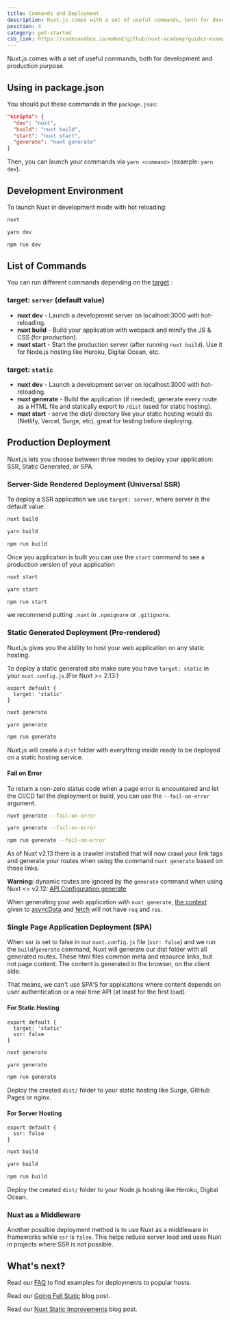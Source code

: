 ```yaml
---
title: Commands and Deployment
description: Nuxt.js comes with a set of useful commands, both for development and production purpose.
position: 4
category: get-started
csb_link: https://codesandbox.io/embed/github/nuxt-academy/guides-examples/tree/master/01_get_started/02_routing?fontsize=14&hidenavigation=1&theme=dark
---
```


Nuxt.js comes with a set of useful commands, both for development and production purpose.

## Using in package.json

You should put these commands in the `package.json`:

```json
"scripts": {
  "dev": "nuxt",
  "build": "nuxt build",
  "start": "nuxt start",
  "generate": "nuxt generate"
}
```

Then, you can launch your commands via `yarn <command>` (example: `yarn dev`).

## Development Environment

To launch Nuxt in development mode with hot reloading:

<code-group>
  <code-block label="npx" active>

```bash
nuxt
```

  </code-block>

  <code-block label="Yarn">

```bash
yarn dev
```

  </code-block>

  <code-block label="NPM">

```bash
npm run dev
```

  </code-block>
</code-group>

## List of Commands

You can run different commands depending on the [target](/guides/features/deployment-targets) :

### target: `server` (default value)

- **nuxt dev** - Launch a development server on localhost:3000 with hot-reloading.
- **nuxt build** - Build your application with webpack and minify the JS & CSS (for production).
- **nuxt start** - Start the production server (after running `nuxt build`). Use it for Node.js hosting like Heroku, Digital Ocean, etc.

### target: `static`

- **nuxt dev** - Launch a development server on localhost:3000 with hot-reloading.
- **nuxt generate** - Build the application (if needed), generate every route as a HTML file and statically export to `/dist` (used for static hosting).
- **nuxt start** - serve the dist/ directory like your static hosting would do (Netlify, Vercel, Surge, etc), great for testing before deploying.

## Production Deployment

Nuxt.js lets you choose between three modes to deploy your application: SSR, Static Generated, or SPA.

### Server-Side Rendered Deployment (Universal SSR)

To deploy a SSR application we use `target: server`, where server is the default value.

<code-group>
  <code-block label="npx" active>

```bash
nuxt build
```

  </code-block>
  <code-block label="Yarn">

```bash
yarn build
```

  </code-block>
  <code-block label="NPM">

```bash
npm run build
```

  </code-block>
</code-group>

Once you application is built you can use the `start` command to see a production version of your application

<code-group>
  <code-block label="npx" active>

```bash
nuxt start
```

  </code-block>
  <code-block label="Yarn">

```bash
yarn start
```

  </code-block>
  <code-block label="NPM">

```bash
npm run start
```

  </code-block>
</code-group>

<base-alert type="info">

we recommend putting `.nuxt` in `.npmignore` or `.gitignore`.

</base-alert>

### Static Generated Deployment (Pre-rendered)

Nuxt.js gives you the ability to host your web application on any static hosting.

To deploy a static generated site make sure you have `target: static` in your `nuxt.config.js`.(For Nuxt >= 2.13:)

```js{}[nuxt.config.js]
export default {
  target: 'static'
}
```

<code-group>
  <code-block label="npx" active>

```bash
nuxt generate
```

  </code-block>
  <code-block label="Yarn">

```bash
yarn generate
```

  </code-block>
  <code-block label="NPM">

```bash
npm run generate
```

  </code-block>
</code-group>

Nuxt.js will create a `dist` folder with everything inside ready to be deployed on a static hosting service.

#### **Fail on Error**

To return a non-zero status code when a page error is encountered and let the CI/CD fail the deployment or build, you can use the `--fail-on-error` argument.

<code-group>
<code-block label="npx" active>

```bash
nuxt generate --fail-on-error
```

  </code-block>
  <code-block label="Yarn">

```bash
yarn generate --fail-on-error
```

  </code-block>
  <code-block label="NPM">

```bash
npm run generate --fail-on-error
```

  </code-block>

</code-group>

As of Nuxt v2.13 there is a crawler installed that will now crawl your link tags and generate your routes when using the command `nuxt generate` based on those links.

<base-alert>

**Warning:** dynamic routes are ignored by the `generate` command when using Nuxt <= v2.12: [API Configuration generate](/api/configuration-generate#routes)

</base-alert>

<base-alert type="info">

When generating your web application with `nuxt generate`, [the context](/guides/internals-glossary/context) given to [asyncData](/guide/async-data) and [fetch](/guide/vuex-store#the-fetch-method) will not have `req` and `res`.

</base-alert>

### Single Page Application Deployment (SPA)

When ssr is set to false in our `nuxt.config.js` file (`ssr: false`) and we run the `build`/`generate` command, Nuxt will generate our dist folder with all generated routes. These html files common meta and resource links, but not page content. The content is generated in the browser, on the client side.

That means, we can't use SPA'S for applications where content depends on user authentication or a real time API (at least for the first load).

#### **For Static Hosting**

```js{}[nuxt.config.js]
export default {
  target: 'static'
  ssr: false
}
```

<code-group>
  <code-block label="npx" active>

```bash
nuxt generate
```

  </code-block>
  <code-block label="Yarn">

```bash
yarn generate
```

  </code-block>
  <code-block label="NPM">

```bash
npm run generate
```

  </code-block>
</code-group>

Deploy the created `dist/` folder to your static hosting like Surge, GitHub Pages or nginx.

#### **For Server Hosting**

```js{}[nuxt.config.js]
export default {
  ssr: false
}
```

<code-group>
  <code-block label="npx" active>

```bash
nuxt build
```

  </code-block>
  <code-block label="Yarn">

```bash
yarn build
```

  </code-block>
  <code-block label="NPM">

```bash
npm run build
```

  </code-block>
</code-group>

Deploy the created `dist/` folder to your Node.js hosting like Heroku, Digital Ocean.

### Nuxt as a Middleware

Another possible deployment method is to use Nuxt as a middleware in frameworks while `ssr` is `false`. This helps reduce server load and uses Nuxt in projects where SSR is not possible.

## What's next?

<base-alert type="next">

Read our [FAQ](/faq) to find examples for deployments to popular hosts.

</base-alert>

<base-alert type="next">

Read our [Going Full Static](/blog/going-full-static) blog post.

</base-alert>

<base-alert type="next">

Read our [Nuxt Static Improvements](/blog/nuxt-static-improvements) blog post.

</base-alert>

</div>
